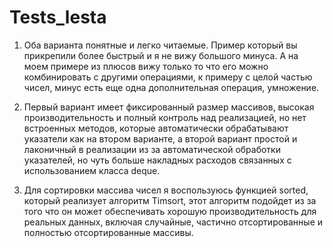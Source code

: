 # Tests_lesta

1. Оба варианта понятные и легко читаемые. Пример который вы прикрепили более быстрый и я не вижу большого минуса. А на моем примере из плюсов вижу только то что его можно комбинировать с другими операциями, к примеру с целой частью чисел, минус есть еще одна дополнительная операция, умножение.

2. Первый вариант имеет фиксированный размер массивов, высокая производительность и полный контроль над реализацией, но нет встроенных методов, которые автоматически обрабатывают указатели как на втором варианте, а второй вариант простой и лаконичный в реализации из за автоматической обработки указателей, но чуть больше накладных расходов связанных с использованием класса deque.

3. Для сортировки массива чисел я воспользуюсь функцией sorted, который реализует алгоритм Timsort, этот алгоритм подойдет из за того что он может обеспечивать хорошую производительность для реальных данных, включая случайные, частично отсортированные и полностью отсортированные массивы.
